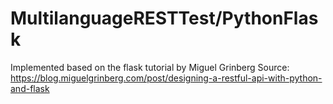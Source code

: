 # MultilanguageRESTTest/PythonFlask
Implemented based on the flask tutorial by Miguel Grinberg
Source: https://blog.miguelgrinberg.com/post/designing-a-restful-api-with-python-and-flask